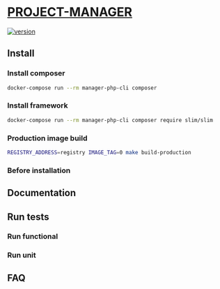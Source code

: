 # [PROJECT-MANAGER](https://localhost)

[![version][version-badge]][CHANGELOG]

## Install

### Install composer
```bash
docker-compose run --rm manager-php-cli composer
```

### Install framework
```bash
docker-compose run --rm manager-php-cli composer require slim/slim
```

### Production image build
```bash
REGISTRY_ADDRESS=registry IMAGE_TAG=0 make build-production
```

### Before installation

## Documentation

## Run tests

### Run functional

### Run unit

## FAQ

[CHANGELOG]: ./CHANGELOG.md
[version-badge]: https://img.shields.io/badge/version-0.0.1-blue.svg